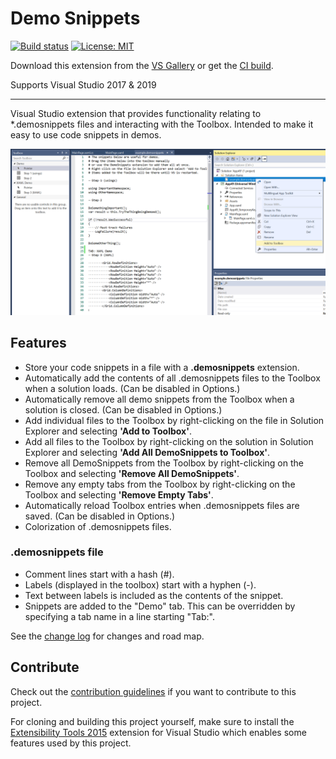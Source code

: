 # Demo Snippets

[![Build status](https://ci.appveyor.com/api/projects/status/n2awlsnbjapax7uf?svg=true)](https://ci.appveyor.com/project/mrlacey/demosnippets)
[![License: MIT](https://img.shields.io/badge/License-MIT-green.svg)](LICENSE)

Download this extension from the [VS Gallery](https://marketplace.visualstudio.com/items?itemName=MattLaceyLtd.DemoSnippets)
or get the [CI build](http://vsixgallery.com/extension/DemoSnippets.e2d68c23-8599-40e8-b402-a57060bf3d29/).

Supports Visual Studio 2017 & 2019

---------------------------------------

Visual Studio extension that provides functionality relating to *.demosnippets files and interacting with the Toolbox.
Intended to make it easy to use code snippets in demos.

![screenshot](./art/screenshot.png)

## Features

- Store your code snippets in a file with a **.demosnippets** extension.
- Automatically add the contents of all .demosnippets files to the Toolbox when a solution loads. (Can be disabled in Options.)
- Automatically remove all demo snippets from the Toolbox when a solution is closed. (Can be disabled in Options.)
- Add individual files to the Toolbox by right-clicking on the file in Solution Explorer and selecting **'Add to Toolbox'**.
- Add all files to the Toolbox by right-clicking on the solution in Solution Explorer and selecting **'Add All DemoSnippets to Toolbox'**.
- Remove all DemoSnippets from the Toolbox by right-clicking on the Toolbox and selecting **'Remove All DemoSnippets'**.
- Remove any empty tabs from the Toolbox by right-clicking on the Toolbox and selecting **'Remove Empty Tabs'**.
- Automatically reload Toolbox entries when .demosnippets files are saved. (Can be disabled in Options.)
- Colorization of .demosnippets files.

### .demosnippets file

- Comment lines start with a hash (#).
- Labels (displayed in the toolbox) start with a hyphen (-).
- Text between labels is included as the contents of the snippet.
- Snippets are added to the "Demo" tab. This can be overridden by specifying a tab name in a line starting "Tab:".


See the [change log](CHANGELOG.md) for changes and road map.


## Contribute
Check out the [contribution guidelines](CONTRIBUTING.md)
if you want to contribute to this project.

For cloning and building this project yourself, make sure
to install the
[Extensibility Tools 2015](https://visualstudiogallery.msdn.microsoft.com/ab39a092-1343-46e2-b0f1-6a3f91155aa6)
extension for Visual Studio which enables some features
used by this project.
